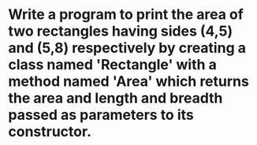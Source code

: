 # Write a program to print the area of two rectangles having sides (4,5) and (5,8) respectively by creating a class named 'Rectangle' with a method named 'Area' which returns the area and length and breadth passed as parameters to its constructor.
